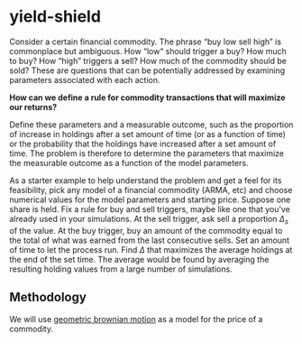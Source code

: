 # yield-shield

Consider a certain financial commodity. The phrase “buy low sell high” is commonplace but ambiguous. How “low“ should trigger a buy? How much to buy? How “high” triggers a sell? How much of the commodity should be sold? These are questions that can be potentially addressed by examining parameters associated with each action. 

**How can we define a rule for commodity transactions that will maximize our returns?**

Define these parameters and a measurable outcome, such as the proportion of increase in holdings after a set amount of time (or as a function of time) or the probability that the holdings have increased after a set amount of time. The problem is therefore to determine the parameters that maximize the measurable outcome as a function of the model parameters.

As a starter example to help understand the problem and get a feel for its feasibility, pick any model of a financial commodity (ARMA, etc) and choose numerical values for the model parameters and starting price. Suppose one share is held. Fix a rule for buy and sell triggers, maybe like one that you’ve already used in your simulations. At the sell trigger, ask sell a proportion $\Delta _s$ of the value. At the buy trigger, buy an amount of the commodity equal to the total of what was earned from the last consecutive sells. Set an amount of time to let the process run. Find $\Delta$ that maximizes the average holdings at the end of the set time. The average would be found by averaging the resulting holding values from a large number of simulations.

## Methodology

We will use [geometric brownian motion](https://stats.libretexts.org/Bookshelves/Probability_Theory/Probability_Mathematical_Statistics_and_Stochastic_Processes_(Siegrist)/18%3A_Brownian_Motion/18.04%3A_Geometric_Brownian_Motion) as a model for the price of a commodity.

